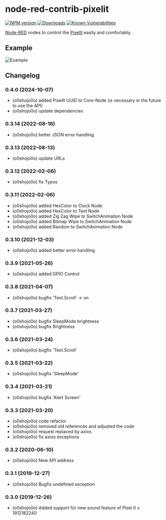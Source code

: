 # node-red-contrib-pixelit

[![NPM version](http://img.shields.io/npm/v/node-red-contrib-pixelit.svg)](https://www.npmjs.com/package/node-red-contrib-pixelit)
[![Downloads](https://img.shields.io/npm/dm/node-red-contrib-pixelit.svg)](https://www.npmjs.com/package/node-red-contrib-pixelit)
[![Known Vulnerabilities](https://snyk.io/test/github/o0shojo0o/node-red-contrib-pixelit/badge.svg)](https://snyk.io/test/github/ixelit-project/node-red-contrib-pixelit)

[Node-RED](https://nodered.org/) nodes to control the [PixelIt](https://github.com/pixelit-project/PixelIt) easily and comfortably.

## Example

![Example](https://www.bastelbunker.de/Pixelit_nodered.png)

## Changelog

### 0.4.0 (2024-10-07)

-   (o0shojo0o) added PixelIt UUID to Core-Node (is necessary in the future to use the API)
-   (o0shojo0o) update dependencies

### 0.3.14 (2022-08-16)

-   (o0shojo0o) better JSON error handling

### 0.3.13 (2022-08-13)

-   (o0shojo0o) update URLs

### 0.3.12 (2022-02-06)

-   (o0shojo0o) fix Typos

### 0.3.11 (2022-02-06)

-   (o0shojo0o) added HexColor to Clock Node
-   (o0shojo0o) added HexColor to Text Node
-   (o0shojo0o) added Zig Zag Wipe to SwitchAnimation Node
-   (o0shojo0o) added Bitmap Wipe to SwitchAnimation Node
-   (o0shojo0o) added Random to SwitchAnimation Node

### 0.3.10 (2021-12-03)

-   (o0shojo0o) added better error handling

### 0.3.9 (2021-05-26)

-   (o0shojo0o) added GPIO Control

### 0.3.8 (2021-04-07)

-   (o0shojo0o) bugfix 'Text.Scroll' -> on

### 0.3.7 (2021-03-27)

-   (o0shojo0o) bugfix SleepMode brightness
-   (o0shojo0o) bugfix Brightness

### 0.3.6 (2021-03-24)

-   (o0shojo0o) bugfix 'Text.Scroll'

### 0.3.5 (2021-03-22)

-   (o0shojo0o) bugfix 'SleepMode'

### 0.3.4 (2021-03-21)

-   (o0shojo0o) bugfix 'Alert Screen'

### 0.3.3 (2021-03-20)

-   (o0shojo0o) code refactor
-   (o0shojo0o) removed old references and adjusted the code
-   (o0shojo0o) request replaced by axios
-   (o0shojo0o) fix axios exceptions

### 0.3.2 (2020-06-10)

-   (o0shojo0o) New API address

### 0.3.1 (2019-12-27)

-   (o0shojo0o) Bugfix undefined exception

### 0.3.0 (2019-12-26)

-   (o0shojo0o) Added support für new sound feature of Pixel It v. 1912182240
